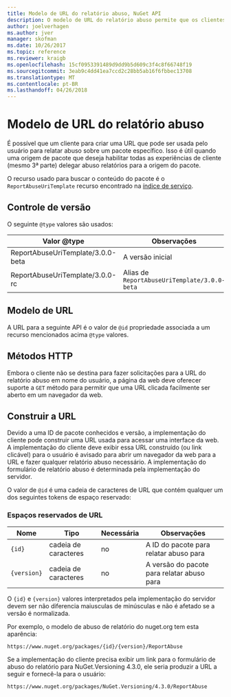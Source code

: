 ```yaml
---
title: Modelo de URL do relatório abuso, NuGet API
description: O modelo de URL do relatório abuso permite que os clientes exibir um link para relatar abuso em sua interface do usuário.
author: joelverhagen
ms.author: jver
manager: skofman
ms.date: 10/26/2017
ms.topic: reference
ms.reviewer: kraigb
ms.openlocfilehash: 15cf0953391489d9dd9b5d609c3f4c8f66748f19
ms.sourcegitcommit: 3eab9c4dd41ea7ccd2c28bb5ab16f6fbbec13708
ms.translationtype: MT
ms.contentlocale: pt-BR
ms.lasthandoff: 04/26/2018
---
```

# <a name="report-abuse-url-template"></a>Modelo de URL do relatório abuso

É possível que um cliente para criar uma URL que pode ser usada pelo usuário para relatar abuso sobre um pacote específico. Isso é útil quando uma origem de pacote que deseja habilitar todas as experiências de cliente (mesmo 3ª parte) delegar abuso relatórios para a origem do pacote.

O recurso usado para buscar o conteúdo do pacote é o `ReportAbuseUriTemplate` recurso encontrado na [índice de serviço](service-index.md).

## <a name="versioning"></a>Controle de versão

O seguinte `@type` valores são usados:

Valor @type                       | Observações
--------------------------------- | -----
ReportAbuseUriTemplate/3.0.0-beta | A versão inicial
ReportAbuseUriTemplate/3.0.0-rc   | Alias de `ReportAbuseUriTemplate/3.0.0-beta`

## <a name="url-template"></a>Modelo de URL

A URL para a seguinte API é o valor de `@id` propriedade associada a um recurso mencionados acima `@type` valores.

## <a name="http-methods"></a>Métodos HTTP

Embora o cliente não se destina para fazer solicitações para a URL do relatório abuso em nome do usuário, a página da web deve oferecer suporte a `GET` método para permitir que uma URL clicada facilmente ser aberto em um navegador da web.

## <a name="construct-the-url"></a>Construir a URL

Devido a uma ID de pacote conhecidos e versão, a implementação do cliente pode construir uma URL usada para acessar uma interface da web. A implementação do cliente deve exibir essa URL construído (ou link clicável) para o usuário é avisado para abrir um navegador da web para a URL e fazer qualquer relatório abuso necessário. A implementação do formulário de relatório abuso é determinada pela implementação do servidor.

O valor de `@id` é uma cadeia de caracteres de URL que contém qualquer um dos seguintes tokens de espaço reservado:

### <a name="url-placeholders"></a>Espaços reservados de URL

Nome        | Tipo    | Necessária | Observações
----------- | ------- | -------- | -----
`{id}`      | cadeia de caracteres  | no       | A ID do pacote para relatar abuso para
`{version}` | cadeia de caracteres  | no       | A versão do pacote para relatar abuso para

O `{id}` e `{version}` valores interpretados pela implementação do servidor devem ser não diferencia maiusculas de minúsculas e não é afetado se a versão é normalizada.

Por exemplo, o modelo de abuso de relatório do nuget.org tem esta aparência:

    https://www.nuget.org/packages/{id}/{version}/ReportAbuse

Se a implementação do cliente precisa exibir um link para o formulário de abuso do relatório para NuGet.Versioning 4.3.0, ele seria produzir a URL a seguir e fornecê-la para o usuário:

    https://www.nuget.org/packages/NuGet.Versioning/4.3.0/ReportAbuse
